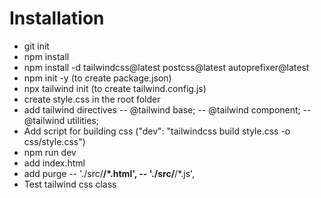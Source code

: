 # Installation

- git init
- npm install
- npm install -d tailwindcss@latest postcss@latest autoprefixer@latest
- npm init -y (to create package.json)
- npx tailwind init (to create tailwind.config.js)
- create style.css in the root folder
- add tailwind directives
  -- @tailwind base;
  -- @tailwind component;
  -- @tailwind utilities;
- Add script for building css ("dev": "tailwindcss build style.css -o css/style.css")
- npm run dev
- add index.html
- add purge
  -- './src/**/\*.html',
  -- './src/**/\*.js',
- Test tailwind css class
